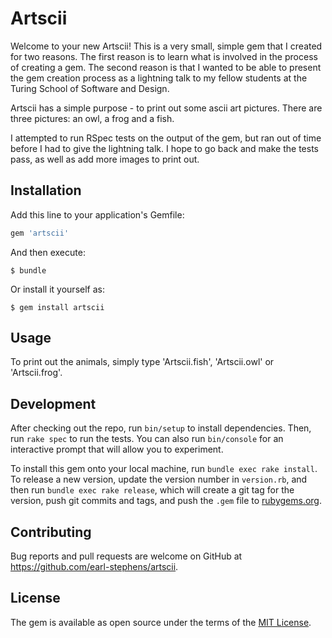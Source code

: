 # Artscii

Welcome to your new Artscii!  This is a very small, simple gem that I created for two reasons.  The first reason is to learn what is involved in the process of creating a gem.  The second reason is that I wanted to be able to present the gem creation process as a lightning talk to my fellow students at the Turing School of Software and Design.

Artscii has a simple purpose - to print out some ascii art pictures.  There are three pictures: an owl, a frog and a fish.  

I attempted to run RSpec tests on the output of the gem, but ran out of time before I had to give the lightning talk.  I hope to go back and make the tests pass, as well as add more images to print out.

## Installation

Add this line to your application's Gemfile:

```ruby
gem 'artscii'
```

And then execute:

    $ bundle

Or install it yourself as:

    $ gem install artscii

## Usage

To print out the animals, simply type 'Artscii.fish', 'Artscii.owl' or 'Artscii.frog'.

## Development

After checking out the repo, run `bin/setup` to install dependencies. Then, run `rake spec` to run the tests. You can also run `bin/console` for an interactive prompt that will allow you to experiment.

To install this gem onto your local machine, run `bundle exec rake install`. To release a new version, update the version number in `version.rb`, and then run `bundle exec rake release`, which will create a git tag for the version, push git commits and tags, and push the `.gem` file to [rubygems.org](https://rubygems.org).

## Contributing

Bug reports and pull requests are welcome on GitHub at https://github.com/earl-stephens/artscii.

## License

The gem is available as open source under the terms of the [MIT License](https://opensource.org/licenses/MIT).
